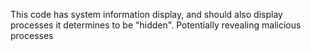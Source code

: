 This code has system information display, and should also display processes it determines to be "hidden". Potentially revealing malicious processes
